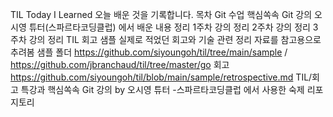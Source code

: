 TIL
Today I Learned 오늘 배운 것을 기록합니다.
목차
Git 수업
핵심쏙속 Git 강의 오시영 튜터(스파르타코딩클럽) 에서 배운 내용 정리
1주차 강의 정리
2주차 강의 정리
3주차 강의 정리
TIL 회고 샘플
실제로 적었던 회고와 기술 관련 정리 자료를 참고용으로 추려봄
샘플 폴더 https://github.com/siyoungoh/til/tree/main/sample / https://github.com/jbranchaud/til/tree/master/go
회고 https://github.com/siyoungoh/til/blob/main/sample/retrospective.md
TIL/회고 특강과 핵심쏙속 Git 강의 by 오시영 튜터 -스파르타코딩클럽 에서 사용한 숙제 리포지토리
